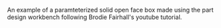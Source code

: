 An example of a paramteterized solid open face box made using the part design workbench following Brodie Fairhall's youtube tutorial.
